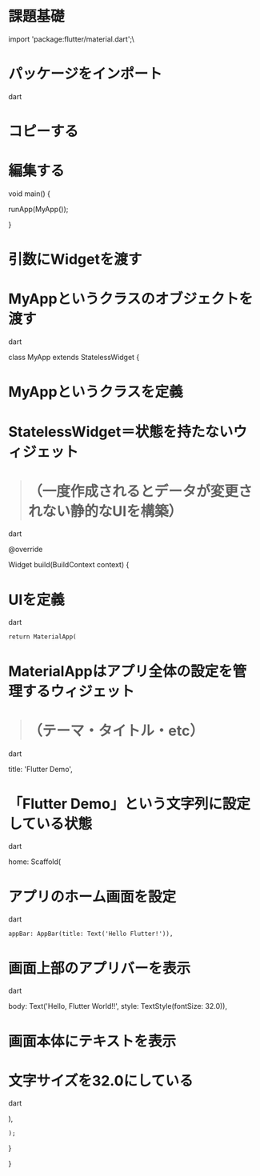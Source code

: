 # 課題基礎
import 'package:flutter/material.dart';\  

# パッケージをインポート

dart

# コピーする
# 編集する

void main() {

  runApp(MyApp());

}

# 引数にWidgetを渡す
# MyAppというクラスのオブジェクトを渡す
dart

class MyApp extends StatelessWidget {

# MyAppというクラスを定義
# StatelessWidget＝状態を持たないウィジェット 
># （一度作成されるとデータが変更されない静的なUIを構築）

dart

@override

  Widget build(BuildContext context) {

# UIを定義

dart

    return MaterialApp(

# MaterialAppはアプリ全体の設定を管理するウィジェット
># （テーマ・タイトル・etc）

dart

  title: 'Flutter Demo',

# 「Flutter Demo」という文字列に設定している状態

  dart

  home: Scaffold(

# アプリのホーム画面を設定

dart

    appBar: AppBar(title: Text('Hello Flutter!')),

# 画面上部のアプリバーを表示

dart

   body: Text('Hello, Flutter World!!', style: TextStyle(fontSize: 32.0)),

# 画面本体にテキストを表示
# 文字サイズを32.0にしている

dart

  ),

    );

  }

}



